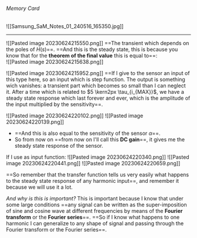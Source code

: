 ###### Memory Card
![[Samsung_SaM_Notes_01_240516_165350.jpg]]

---
![[Pasted image 20230624215550.png]]
==The transient which depends on the poles of $H(s)$==.
==And this is the steady state, this is because you know that for the **theorem of the final value** this is equal to==:<br>![[Pasted image 20230624215638.png]]

![[Pasted image 20230624215952.png]]
==If I give to the sensor an input of this type here, so an input which is step function.
The output is something wich vanishes: a transient part which becomes so small than I can neglect it. 
After a time which is related to $5 \kern2px \tau_{i_{MAX}}$, we have a steady state response which last forever and ever, which is the amplitude of the input multiplied by the sensitivity==.

![[Pasted image 20230624220102.png]]
![[Pasted image 20230624220139.png]]
- ==And this is also equal to the sensitivity of the sensor $\alpha$==. 
- So from now on ==from now on I'll call this **DC gain**==, it gives me the steady state response of the sensor. 

If I use as input function:
![[Pasted image 20230624220340.png]]
![[Pasted image 20230624220441.png]]
![[Pasted image 20230624220659.png]]

==So remember that the transfer function tells us very easily what happens to the steady state response of any harmonic input==, and remember it because we will use it a lot.

*And why is this is important?*
This is important because I know that under some large conditions ==any signal can be written as the super-imposition of sine and cosine wave at different frequencies by means of the **Fourier transform** or the **Fourier series**==. 
==So if I know what happens to one harmonic I can generalize to any shape of signal and passing through the Fourier transform or the Fourier series==. 